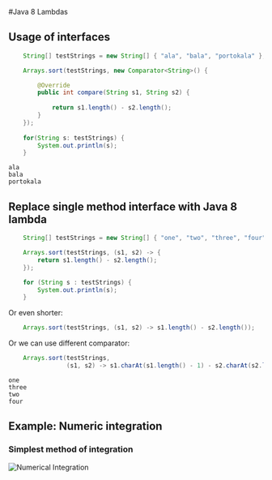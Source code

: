 #Java 8 Lambdas

## Usage of interfaces

```java
	String[] testStrings = new String[] { "ala", "bala", "portokala" };

	Arrays.sort(testStrings, new Comparator<String>() {

		@Override
		public int compare(String s1, String s2) {
			
			return s1.length() - s2.length();
		}
	});
	
	for(String s: testStrings) {
		System.out.println(s);
	}

```

```
ala
bala
portokala
```

## Replace single method interface with Java 8 lambda

```java
	String[] testStrings = new String[] { "one", "two", "three", "four" };

	Arrays.sort(testStrings, (s1, s2) -> {
		return s1.length() - s2.length();
	});

	for (String s : testStrings) {
		System.out.println(s);
	}
```

Or even shorter:

```java
	Arrays.sort(testStrings, (s1, s2) -> s1.length() - s2.length());
```
 
Or we can use different comparator:

```java
	Arrays.sort(testStrings, 
				(s1, s2) -> s1.charAt(s1.length() - 1) - s2.charAt(s2.length() - 1));

```

```
one
three
two
four
```

## Example: Numeric integration

### Simplest method of integration

![Numerical Integration](/images/File-Integration_rectangle.svg)


